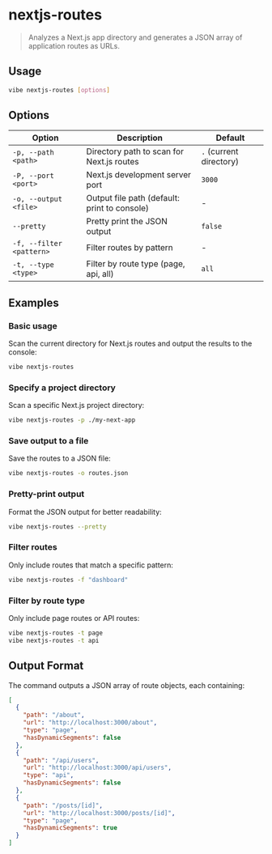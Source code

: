 # nextjs-routes

> Analyzes a Next.js app directory and generates a JSON array of application routes as URLs.

## Usage

```bash
vibe nextjs-routes [options]
```

## Options

| Option | Description | Default |
| --- | --- | --- |
| `-p, --path <path>` | Directory path to scan for Next.js routes | `.` (current directory) |
| `-P, --port <port>` | Next.js development server port | `3000` |
| `-o, --output <file>` | Output file path (default: print to console) | - |
| `--pretty` | Pretty print the JSON output | `false` |
| `-f, --filter <pattern>` | Filter routes by pattern | - |
| `-t, --type <type>` | Filter by route type (page, api, all) | `all` |

## Examples

### Basic usage

Scan the current directory for Next.js routes and output the results to the console:

```bash
vibe nextjs-routes
```

### Specify a project directory

Scan a specific Next.js project directory:

```bash
vibe nextjs-routes -p ./my-next-app
```

### Save output to a file

Save the routes to a JSON file:

```bash
vibe nextjs-routes -o routes.json
```

### Pretty-print output

Format the JSON output for better readability:

```bash
vibe nextjs-routes --pretty
```

### Filter routes

Only include routes that match a specific pattern:

```bash
vibe nextjs-routes -f "dashboard"
```

### Filter by route type

Only include page routes or API routes:

```bash
vibe nextjs-routes -t page
vibe nextjs-routes -t api
```

## Output Format

The command outputs a JSON array of route objects, each containing:

```json
[
  {
    "path": "/about",
    "url": "http://localhost:3000/about",
    "type": "page",
    "hasDynamicSegments": false
  },
  {
    "path": "/api/users",
    "url": "http://localhost:3000/api/users",
    "type": "api",
    "hasDynamicSegments": false
  },
  {
    "path": "/posts/[id]",
    "url": "http://localhost:3000/posts/[id]",
    "type": "page",
    "hasDynamicSegments": true
  }
]
```